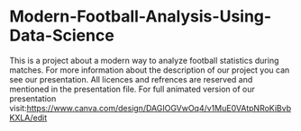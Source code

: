# Modern-Football-Analysis-Using-Data-Science
This is a project about a modern way to analyze football statistics during matches.
For more information about the description of our project you can see our presentation.
All licences and refrences are reserved and mentioned in the presentation file.
For full animated version of our presentation visit:https://www.canva.com/design/DAGIOGVwOq4/v1MuE0VAtpNRoKiBvbKXLA/edit
